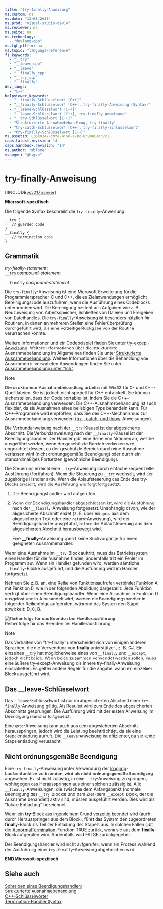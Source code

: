 ```yaml
---
title: "try-finally-Anweisung"
ms.custom: na
ms.date: "12/03/2016"
ms.prod: "visual-studio-dev14"
ms.reviewer: na
ms.suite: na
ms.technology: 
  - "devlang-cpp"
ms.tgt_pltfrm: na
ms.topic: "language-reference"
f1_keywords: 
  - "__try"
  - "__leave_cpp"
  - "__leave"
  - "__finally_cpp"
  - "__try_cpp"
  - "__finally"
dev_langs: 
  - "C++"
helpviewer_keywords: 
  - "__finally-Schlüsselwort [C++]"
  - "__finally-Schlüsselwort [C++], try-finally-Anweisung (Syntax)"
  - "__leave-Schlüsselwort [C++]"
  - "__leave-Schlüsselwort [C++], try-finally-Anweisung"
  - "__try-Schlüsselwort [C++]"
  - "Strukturierte Ausnahmebehandlung, try-finally"
  - "try-catch-Schlüsselwort [C++], try-finally-Schlüsselwort"
  - "try-finally-Schlüsselwort [C++]"
ms.assetid: 826e0347-ddfe-4f6e-a7bc-0398e0edc7c2
caps.latest.revision: 14
caps.handback.revision: "14"
ms.author: "mblome"
manager: "ghogen"
---
```

# try-finally-Anweisung
[!INCLUDE[vs2017banner](../assembler/inline/includes/vs2017banner.md)]

**Microsoft\-spezifisch**  
  
 Die folgende Syntax beschreibt die `try-finally`\-Anweisung:  
  
```  
__try {  
   // guarded code  
}  
__finally {  
   // termination code  
}  
```  
  
## Grammatik  
 *try\-finally\-statement*:  
 `__try` *compound\-statement*  
  
 `__finally` *compound\-statement*  
  
 Die `try-finally`\-Anweisung ist eine Microsoft\-Erweiterung für die Programmiersprachen C und C\+\+, die es Zielanwendungen ermöglicht, Bereinigungscode auszuführen, wenn die Ausführung eines Codeblocks unterbrochen wird.  Die Bereinigung besteht aus Aufgaben wie z. B. Neuzuweisung von Arbeitsspeicher, Schließen von Dateien und Freigeben von Dateihandles.  Die `try-finally`\-Anweisung ist besonders nützlich für Routinen, in denen an mehreren Stellen eine Fehlerüberprüfung durchgeführt wird, die eine vorzeitige Rückgabe von der Routine verursachen könnte.  
  
 Weitere Informationen und ein Codebeispiel finden Sie unter [try\-except\-Anweisung](../cpp/try-except-statement.md).  Weitere Informationen über die strukturierte Ausnahmebehandlung im Allgemeinen finden Sie unter [Strukturierte Ausnahmebehandlung](../cpp/structured-exception-handling-c-cpp.md).  Weitere Informationen über die Behandlung von Ausnahmen in verwalteten Anwendungen finden Sie unter [Ausnahmebehandlung unter "\/clr"](../windows/exception-handling-cpp-component-extensions.md).  
  
> [!NOTE]
>  Die strukturierte Ausnahmebehandlung arbeitet mit Win32 für C\- und C\+\+\-Quelldateien.  Sie ist jedoch nicht speziell für C\+\+ entwickelt.  Sie können sicherstellen, dass der Code portabler ist, indem Sie die C\+\+\-Ausnahmebehandlung verwenden.  Die C\+\+\-Ausnahmebehandlung ist auch flexibler, da sie Ausnahmen eines beliebigen Typs behandeln kann.  Für C\+\+\-Programme wird empfohlen, dass Sie den C\+\+\-Mechanismus zur Ausnahmebehandlung verwenden \([try\-, catch\- und throw](../cpp/try-throw-and-catch-statements-cpp.md)\-Anweisungen\).  
  
 Die Verbundanweisung nach der `__try`\-Klausel ist der abgesicherte Abschnitt.  Die Verbundanweisung nach der `__finally`\-Klausel ist der Beendigungshandler.  Der Handler gibt eine Reihe von Aktionen an, welche ausgeführt werden, wenn der geschützte Bereich verlassen wird, ungeachtet dessen, ob der geschützte Bereich durch eine Ausnahme verlassen wird \(nicht ordnungsgemäße Beendigung\) oder durch ein standardmäßiges Fortsetzen \(gewöhnliche Beendigung\).  
  
 Die Steuerung erreicht eine `__try`\-Anweisung durch einfache sequenzielle Ausführung \(Fortfahren\).  Wenn die Steuerung zu `__try` wechselt, wird der zugehörige Handler aktiv.  Wenn die Ablaufsteuerung das Ende des try\-Blocks erreicht, wird die Ausführung wie folgt fortgesetzt:  
  
1.  Der Beendigungshandler wird aufgerufen.  
  
2.  Wenn der Beendigungshandler abgeschlossen ist, wird die Ausführung nach der `__finally`\-Anweisung fortgesetzt.  Unabhängig davon, wie der abgesicherte Abschnitt endet \(z. B. über ein `goto` aus dem abgesicherten Text oder eine `return`\-Anweisung\), wird der Beendigungshandler ausgeführt, `before` die Ablaufsteuerung aus dem abgesicherten Abschnitt herausbewegt wird.  
  
     Eine **\_\_finally**\-Anweisung sperrt keine Suchvorgänge für einen geeigneten Ausnahmehandler.  
  
 Wenn eine Ausnahme im `__try`\-Block auftritt, muss das Betriebssystem einen Handler für die Ausnahme finden, andernfalls tritt ein Fehler im Programm auf.  Wenn ein Handler gefunden wird, werden sämtliche `__finally`\-Blöcke ausgeführt, und die Ausführung wird im Handler fortgesetzt.  
  
 Nehmen Sie z. B. an, eine Reihe von Funktionsaufrufen verbindet Funktion A mit Funktion D, wie in der folgenden Abbildung dargestellt.  Jede Funktion verfügt über einen Beendigungshandler.  Wenn eine Ausnahme in Funktion D ausgelöst und in A behandelt wird, werden die Beendigungshandler in folgender Reihenfolge aufgerufen, während das System den Stapel abwickelt: D, C, B.  
  
 ![Reihenfolge für das Beenden bei Handlerausführung](../cpp/media/vc38cx1.png "vc38CX1")  
Reihenfolge für das Beenden bei Handlerausführung  
  
> [!NOTE]
>  Das Verhalten von "try\-finally" unterscheidet sich von einigen anderen Sprachen, die die Verwendung von **finally** unterstützen, z. B. C\#.  Ein einzelnes `__try` hat möglicherweise eines von `__finally` und `__except`, jedoch nicht beide.  Wenn beide zusammen verwendet werden sollen, muss eine äußere try\-except\-Anweisung die innere try\-finally\-Anweisung einschließen.  Es gelten andere Regeln für die Angabe, wann ein einzelner Block ausgeführt wird.  
  
## Das \_\_leave\-Schlüsselwort  
 Das `__leave`\-Schlüsselwort ist nur im abgesicherten Abschnitt einer `try-finally`\-Anweisung gültig. Als Resultat wird zum Ende des abgesicherten Abschnitts gesprungen.  Die Ausführung wird mit der ersten Anweisung im Beendigungshandler fortgesetzt.  
  
 Eine `goto`\-Anweisung kann auch aus dem abgesicherten Abschnitt herausspringen, jedoch wird die Leistung beeinträchtigt, da sie eine Stapelentladung aufruft.  Die `__leave`\-Anweisung ist effizienter, da sie keine Stapelentladung verursacht.  
  
## Nicht ordnungsgemäße Beendigung  
 Eine `try-finally`\-Anweisung unter Verwendung der [longjmp](../c-runtime-library/reference/longjmp.md)\-Laufzeitfunktion zu beenden, wird als nicht ordnungsgemäße Beendigung angesehen.  Es ist nicht zulässig, in eine `__try`\-Anweisung zu springen, wohingegen das Herausspringen aus einer solchen zulässig ist.  Alle `__finally`\-Anweisungen, die zwischen dem Anfangspunkt \(normale Beendigung des `__try`\-Blocks\) und dem Ziel \(dem `__except`\-Block, der die Ausnahme behandelt\) aktiv sind, müssen ausgeführt werden.  Dies wird als "lokale Entladung" bezeichnet.  
  
 Wenn ein **try**\-Block aus irgendeinem Grund vorzeitig beendet wird \(auch durch Herausspringen aus dem Block\), führt das System den zugeordneten **finally**\-Block als Teil der Entladung des Stapels aus.  In solchen Fällen gibt die [AbnormalTermination](http://msdn.microsoft.com/library/windows/desktop/ms679265)\-Funktion TRUE zurück, wenn sie aus dem **finally**\-Block aufgerufen wird. Andernfalls wird FALSE zurückgegeben.  
  
 Der Beendigungshandler wird nicht aufgerufen, wenn ein Prozess während der Ausführung einer `try-finally`\-Anweisung abgebrochen wird.  
  
 **END Microsoft\-spezifisch**  
  
## Siehe auch  
 [Schreiben eines Beendigungshandlers](../cpp/writing-a-termination-handler.md)   
 [Strukturierte Ausnahmebehandlung](../cpp/structured-exception-handling-c-cpp.md)   
 [C\+\+\-Schlüsselwörter](../cpp/keywords-cpp.md)   
 [Termination\-Handler Syntax](http://msdn.microsoft.com/library/windows/desktop/ms681393)